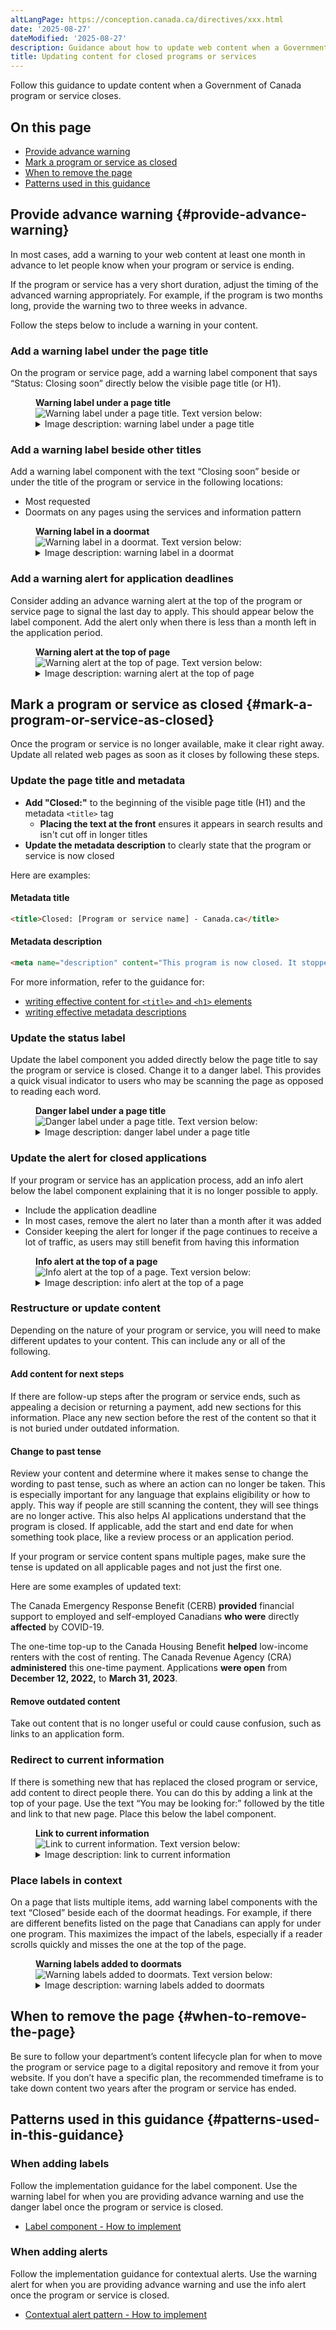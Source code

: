 ```yaml
---
altLangPage: https://conception.canada.ca/directives/xxx.html
date: '2025-08-27'
dateModified: '2025-08-27'
description: Guidance about how to update web content when a Government of Canada program or service closes.
title: Updating content for closed programs or services
---
```

<span class="wb-prettify all-pre"></span>
Follow this guidance to update content when a Government of Canada program or service closes.

## On this page

* [Provide advance warning](#provide-advance-warning)
* [Mark a program or service as closed](#mark-a-program-or-service-as-closed)
* [When to remove the page](#when-to-remove-the-page)
* [Patterns used in this guidance](#patterns-used-in-this-guidance)

## Provide advance warning {#provide-advance-warning}

In most cases, add a warning to your web content at least one month in advance to let people know when your program or service is ending.

If the program or service has a very short duration, adjust the timing of the advanced warning appropriately. For example, if the program is two months long, provide the warning two to three weeks in advance.

Follow the steps below to include a warning in your content.

### Add a warning label under the page title

On the program or service page, add a warning label component that says “Status: Closing soon” directly below the visible page title (or H1).

<div class="pattern-demo mrgn-tp-md mrgn-bttm-md">
  <figure class="mrgn-tp-md mrgn-bttm-lg">
    <figcaption><b>Warning label under a page title</b></figcaption>
    <img src="./images/closed-programs-image1.png" class="img-responsive" alt="Warning label under a page title. Text version below:">
    <details>
      <summary class="wb-toggle" data-toggle="{ &quot;print&quot;: &quot;on&quot; }">Image description: warning label under a page title</summary>
      <p>This warning label was added directly below the title of a program page. The label reads:</p>
      <p>Status: Closing soon</p>
    </details>
  </figure>
</div>

### Add a warning label beside other titles

Add a warning label component with the text “Closing soon” beside or under the title of the program or service in the following locations:

* Most requested
* Doormats on any pages using the services and information pattern

<div class="pattern-demo mrgn-tp-md mrgn-bttm-md">
  <figure class="mrgn-tp-md mrgn-bttm-lg">
    <figcaption><b>Warning label in a doormat</b></figcaption>
    <img src="./images/closed-programs-image2.png" class="img-responsive" alt="Warning label in a doormat. Text version below:" />
    <details>
      <summary class="wb-toggle" data-toggle="{&quot;print&quot;:&quot;on&quot;}">Image description: warning label in a doormat</summary>
      <p>Three doormats are displayed across three columns in the services and information section of a page. A warning label that says “Closing soon” appears beside the heading of one of the benefit doormats.</p>
    </details>
  </figure>
</div>

### Add a warning alert for application deadlines

Consider adding an advance warning alert at the top of the program or service page to signal the last day to apply. This should appear below the label component. Add the alert only when there is less than a month left in the application period.

<div class="pattern-demo mrgn-tp-md mrgn-bttm-md">
  <figure class="mrgn-tp-md mrgn-bttm-lg">
    <figcaption><b>Warning alert at the top of page</b></figcaption>
    <img src="./images/closed-programs-image3.png" class="img-responsive" alt="Warning alert at the top of page. Text version below:" />
    <details>
      <summary class="wb-toggle" data-toggle="{&quot;print&quot;:&quot;on&quot;}">Image description: warning alert at the top of page</summary>
      <p>This warning alert was placed at the top of the page, below the H1 and warning label, with a clear deadline for submitting applications. It reads:</p>
      <p><b>Application period ending soon</b></p>
      <p>June 3, 2025, is the last day to apply for the [program or service name].</p>
    </details>
  </figure>
</div>

## Mark a program or service as closed {#mark-a-program-or-service-as-closed}

Once the program or service is no longer available, make it clear right away. Update all related web pages as soon as it closes by following these steps.

### Update the page title and metadata

* **Add "Closed:"** to the beginning of the visible page title (H1) and the metadata `<title>` tag
  * **Placing the text at the front** ensures it appears in search results and isn't cut off in longer titles
* **Update the metadata description** to clearly state that the program or service is now closed

Here are examples:

#### Metadata title

```html
<title>Closed: [Program or service name] - Canada.ca</title>
```

#### Metadata description

```html
<meta name="description" content="This program is now closed. It stopped accepting applications on June 3, 2025." />
```

For more information, refer to the guidance for:

* [writing effective content for <code>&lt;title&gt;</code> and <code>&lt;h1&gt;</code> elements](https://design.canada.ca/specifications/information-findability/metadata.html#m2)
* [writing effective metadata descriptions](https://design.canada.ca/specifications/information-findability/metadata.html#m3)

### Update the status label

Update the label component you added directly below the page title to say the program or service is closed. Change it to a danger label. This provides a quick visual indicator to users who may be scanning the page as opposed to reading each word.

<div class="pattern-demo mrgn-tp-md mrgn-bttm-md">
  <figure class="mrgn-tp-md mrgn-bttm-lg">
    <figcaption><b>Danger label under a page title</b></figcaption>
    <img src="./images/closed-programs-image4.png" class="img-responsive" alt="Danger label under a page title. Text version below:" />
    <details>
      <summary class="wb-toggle" data-toggle="{&quot;print&quot;:&quot;on&quot;}">Image description: danger label under a page title</summary>
      <p>To mark a program as closed, this danger label was added directly below the H1. It reads:</p>
      <p>Status: This [program, benefit, rebate, etc.] is closed</p>
    </details>
  </figure>
</div>

### Update the alert for closed applications

If your program or service has an application process, add an info alert below the label component explaining that it is no longer possible to apply.

* Include the application deadline
* In most cases, remove the alert no later than a month after it was added
* Consider keeping the alert for longer if the page continues to receive a lot of traffic, as users may still benefit from having this information

<div class="pattern-demo mrgn-tp-md mrgn-bttm-md">
  <figure class="mrgn-tp-md mrgn-bttm-lg">
    <figcaption><b>Info alert at the top of a page</b></figcaption>
    <img src="./images/closed-programs-image5.png" class="img-responsive" alt="Info alert at the top of a page. Text version below:" />
    <details>
      <summary class="wb-toggle" data-toggle="{&quot;print&quot;:&quot;on&quot;}">Image description: info alert at the top of a page</summary>
      <p>This info alert was placed at the top of the page, after the H1 and a danger label, with a clear closing date for the program. It reads:</p>
      <p><b>You can no longer apply</b></p>
      <p>June 3, 2025, was the last day to apply for the [program or service].</p>
    </details>
  </figure>
</div>

### Restructure or update content

Depending on the nature of your program or service, you will need to make different updates to your content. This can include any or all of the following.

#### Add content for next steps

If there are follow-up steps after the program or service ends, such as appealing a decision or returning a payment, add new sections for this information. Place any new section before the rest of the content so that it is not buried under outdated information.

#### Change to past tense

Review your content and determine where it makes sense to change the wording to past tense, such as where an action can no longer be taken. This is especially important for any language that explains eligibility or how to apply. This way if people are still scanning the content, they will see things are no longer active. This also helps AI applications understand that the program is closed. If applicable, add the start and end date for when something took place, like a review process or an application period.

If your program or service content spans multiple pages, make sure the tense is updated on all applicable pages and not just the first one.

Here are some examples of updated text:

The Canada Emergency Response Benefit (CERB) **provided** financial support to employed and self-employed Canadians **who were** directly **affected** by COVID-19.

The one-time top-up to the Canada Housing Benefit **helped** low-income renters with the cost of renting. The Canada Revenue Agency (CRA) **administered** this one-time payment. Applications **were open** from **December 12, 2022,** to **March 31, 2023**.

#### Remove outdated content

Take out content that is no longer useful or could cause confusion, such as links to an application form.

### Redirect to current information

If there is something new that has replaced the closed program or service, add content to direct people there. You can do this by adding a link at the top of your page. Use the text “You may be looking for:” followed by the title and link to that new page. Place this below the label component.

<div class="pattern-demo mrgn-tp-md mrgn-bttm-md">
  <figure class="mrgn-tp-md mrgn-bttm-lg">
    <figcaption><b>Link to current information</b></figcaption>
    <img src="./images/closed-programs-image6.png" class="img-responsive" alt="Link to current information. Text version below:" />
    <details>
      <summary class="wb-toggle" data-toggle="{&quot;print&quot;:&quot;on&quot;}">Image description: link to current information</summary>
      <p>At the top of the page, below the H1 and a danger label, is this text with a link:</p>
      <p><b>You may be looking for:</b> [Name of program, benefit, rebate, etc.]</p>
    </details>
  </figure>
</div>

### Place labels in context

On a page that lists multiple items, add warning label components with the text “Closed” beside each of the doormat headings. For example, if there are different benefits listed on the page that Canadians can apply for under one program. This maximizes the impact of the labels, especially if a reader scrolls quickly and misses the one at the top of the page.

<div class="pattern-demo mrgn-tp-md mrgn-bttm-md">
  <figure class="mrgn-tp-md mrgn-bttm-lg">
    <figcaption><b>Warning labels added to doormats</b></figcaption>
    <img src="./images/closed-programs-image7.png" class="img-responsive" alt="Warning labels added to doormats. Text version below:" />
    <details>
      <summary class="wb-toggle" data-toggle="{&quot;print&quot;:&quot;on&quot;}">Image description: warning labels added to doormats</summary>
      <p>Three doormats are displayed across three columns in the services and information section of a page. Warning labels that say “Closed” were added beside the heading of each one.</p>
    </details>
  </figure>
</div>

## When to remove the page {#when-to-remove-the-page}

Be sure to follow your department’s content lifecycle plan for when to move the program or service page to a digital repository and remove it from your website. If you don’t have a specific plan, the recommended timeframe is to take down content two years after the program or service has ended.

## Patterns used in this guidance {#patterns-used-in-this-guidance}

### When adding labels

Follow the implementation guidance for the label component. Use the warning label for when you are providing advance warning and use the danger label once the program or service is closed.

* [Label component - How to implement](https://design.canada.ca/common-design-patterns/labels.html#how)

### When adding alerts

Follow the implementation guidance for contextual alerts. Use the warning alert for when you are providing advance warning and use the info alert once the program or service is closed.

* [Contextual alert pattern - How to implement](https://design.canada.ca/common-design-patterns/contextual-alerts.html#how)
